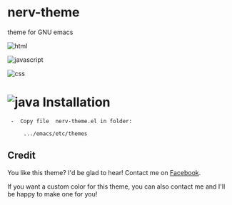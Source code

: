 nerv-theme
==============

theme for GNU emacs


![html](https://lh5.googleusercontent.com/--fDvztBApV4/VT2RjCZXFvI/AAAAAAAAAmc/WEi19tckCDg/w1038-h500-no/html-emacs.JPG)

![javascript](https://lh4.googleusercontent.com/-MdKeKXFqj5o/VT2RkLf98-I/AAAAAAAAAmo/v96OWQDGc64/w1038-h503-no/js-emacs.JPG)

![css](https://lh3.googleusercontent.com/-8eWbpGTGMIQ/VT2RjHEEXNI/AAAAAAAAAms/0eyl3NeosGA/w1038-h502-no/css-emacs.JPG)

![java](https://lh6.googleusercontent.com/-RK8s7v3e09U/VT2RjaG_tJI/AAAAAAAAAnE/YkAMrOhymAI/w1037-h502-no/java-emacs.JPG)
Installation
==============


   
     -  Copy file  nerv-theme.el in folder:
          
         .../emacs/etc/themes




Credit
------------------------------------------------------------------------


You like this theme? I'd be glad to hear! Contact me on [Facebook](https://www.facebook.com/evenhold).

If you want a custom color for this theme, you can also contact me and I'll be happy to make one for you!
